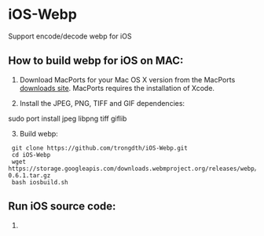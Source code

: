 # iOS-Webp
Support encode/decode webp for iOS


## How to build webp for iOS on MAC:

1. Download MacPorts for your Mac OS X version from the MacPorts [downloads site](http://distfiles.macports.org/MacPorts/). MacPorts requires the installation of Xcode.

2. Install the JPEG, PNG, TIFF and GIF dependencies:

 sudo port install jpeg libpng tiff giflib

3. Build webp:
```
 git clone https://github.com/trongdth/iOS-Webp.git
 cd iOS-Webp
 wget https://storage.googleapis.com/downloads.webmproject.org/releases/webp/libwebp-0.6.1.tar.gz
 bash iosbuild.sh
```

## Run iOS source code:

1. 
